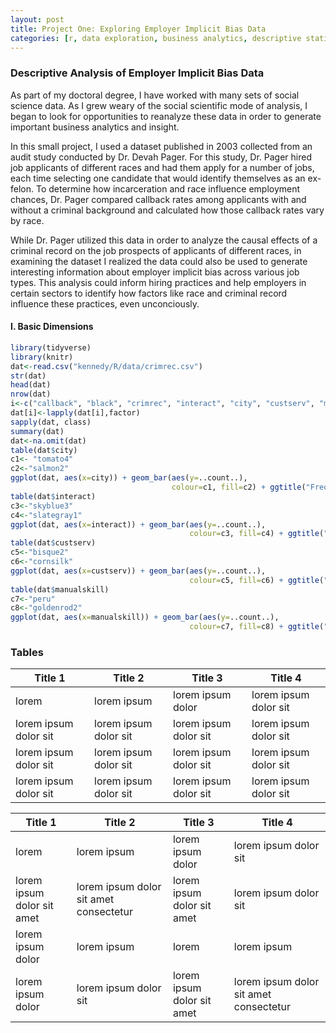 ```yaml
---
layout: post
title: Project One: Exploring Employer Implicit Bias Data
categories: [r, data exploration, business analytics, descriptive statistics]
---
```


### Descriptive Analysis of Employer Implicit Bias Data

As part of my doctoral degree, I have worked with many sets of social science data. As I grew weary of the social scientific mode of analysis, I began to look for opportunities to reanalyze these data in order to generate important business analytics and insight.

In this small project, I used a dataset published in 2003 collected from an audit study conducted by Dr. Devah Pager. For this study, Dr. Pager hired job applicants of different races and had them apply for a number of jobs, each time selecting one candidate that would identify themselves as an ex-felon. To determine how incarceration and race influence employment chances, Dr. Pager compared callback rates among applicants with and without a criminal background and calculated how those callback rates vary by race.
<!--more-->
While Dr. Pager utilized this data in order to analyze the causal effects of a criminal record on the job prospects of applicants of different races, in examining the dataset I realized the data could also be used to generate interesting information about employer implicit bias across various job types. This analysis could inform hiring practices and help employers in certain sectors to identify how factors like race and criminal record influence these practices, even unconciously.


#### I. Basic Dimensions
```r
library(tidyverse)
library(knitr)
dat<-read.csv("kennedy/R/data/crimrec.csv")
str(dat)
head(dat)
nrow(dat)
i<-c("callback", "black", "crimrec", "interact", "city", "custserv", "manualskill")
dat[i]<-lapply(dat[i],factor)
sapply(dat, class)
summary(dat)
dat<-na.omit(dat)
table(dat$city)
c1<- "tomato4"
c2<-"salmon2"
ggplot(dat, aes(x=city)) + geom_bar(aes(y=..count..),
                                    colour=c1, fill=c2) + ggtitle("Frequency Histogram of Job Location")
table(dat$interact)
c3<-"skyblue3"
c4<-"slategray1"
ggplot(dat, aes(x=interact)) + geom_bar(aes(y=..count..),
                                        colour=c3, fill=c4) + ggtitle("Frequency Histogram of Applicant Interaction with Employer")
table(dat$custserv)
c5<-"bisque2"
c6<-"cornsilk"
ggplot(dat, aes(x=custserv)) + geom_bar(aes(y=..count..),
                                        colour=c5, fill=c6) + ggtitle("Frequency Histogram of Customer Service Applications")
table(dat$manualskill)
c7<-"peru"
c8<-"goldenrod2"
ggplot(dat, aes(x=manualskill)) + geom_bar(aes(y=..count..),
                                        colour=c7, fill=c8) + ggtitle("Frequency Histogram of Applications Requiring Manual Skills")
```


### Tables

Title 1               | Title 2               | Title 3               | Title 4
--------------------- | --------------------- | --------------------- | ---------------------
lorem                 | lorem ipsum           | lorem ipsum dolor     | lorem ipsum dolor sit
lorem ipsum dolor sit | lorem ipsum dolor sit | lorem ipsum dolor sit | lorem ipsum dolor sit
lorem ipsum dolor sit | lorem ipsum dolor sit | lorem ipsum dolor sit | lorem ipsum dolor sit
lorem ipsum dolor sit | lorem ipsum dolor sit | lorem ipsum dolor sit | lorem ipsum dolor sit

Title 1 | Title 2 | Title 3 | Title 4
--- | --- | --- | ---
lorem | lorem ipsum | lorem ipsum dolor | lorem ipsum dolor sit
lorem ipsum dolor sit amet | lorem ipsum dolor sit amet consectetur | lorem ipsum dolor sit amet | lorem ipsum dolor sit
lorem ipsum dolor | lorem ipsum | lorem | lorem ipsum
lorem ipsum dolor | lorem ipsum dolor sit | lorem ipsum dolor sit amet | lorem ipsum dolor sit amet consectetur
